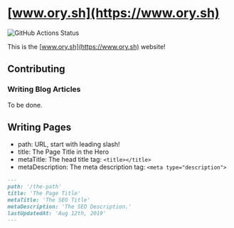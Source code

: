 # [www.ory.sh](https://www.ory.sh)

![GitHub Actions Status](https://github.com/ory/web/workflows/.github/workflows/publish.yml/badge.svg?branch=master)

This is the [www.ory.sh](https://www.ory.sh) website!

## Contributing

### Writing Blog Articles

To be done.

## Writing Pages

* path: URL, start with leading slash!
* title: The Page Title in the Hero
* metaTitle: The head title tag: `<title></title>`
* metaDescription: The meta description tag: `<meta type="description">`

```md
---
path: '/the-path'
title: 'The Page Title'
metaTitle: 'The SEO Title'
metaDescription: 'The SEO Description.'
lastUpdatedAt: 'Aug 12th, 2019'
---
```
